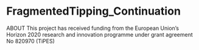 # FragmentedTipping_Continuation

ABOUT
This project has received funding from the European Union’s Horizon 2020 research and innovation programme under grant agreement No 820970 (TiPES)
